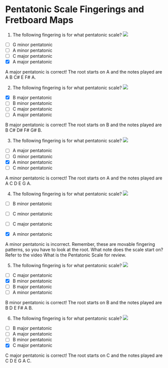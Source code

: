 # Pentatonic Scale Fingerings and Fretboard Maps

1. The following fingering is for what pentatonic scale?
![](https://spark-public.s3.amazonaws.com/guitar/L06/L06_A-Major-Pent.png)

- [ ] G minor pentatonic
- [ ] A minor pentatonic
- [ ] C major pentatonic
- [x] A major pentatonic

A major pentatonic is correct! The root starts on A and the notes played are A B C# E F# A.

2. The following fingering is for what pentatonic scale? 
![](https://spark-public.s3.amazonaws.com/guitar/L06/L06_B-Major-Pent.png)

- [x] B major pentatonic
- [ ] B minor pentatonic
- [ ] C major pentatonic
- [ ] A major pentatonic

B major pentatonic is correct! The root starts on B and the notes played are B C# D# F# G# B.

3. The following fingering is for what pentatonic scale? 
![](https://spark-public.s3.amazonaws.com/guitar/L06/L06_A-Minor-Pent.png)

- [ ] A major pentatonic
- [ ] G minor pentatonic
- [x] A minor pentatonic
- [ ] C minor pentatonic

A minor pentatonic is correct! The root starts on A and the notes played are A C D E G A.

4. The following fingering is for what pentatonic scale?
![](https://spark-public.s3.amazonaws.com/guitar/L06/L06_C-Minor-Pent.png)

- [ ] B minor pentatonic
- [ ] C minor pentatonic
- [ ] C major pentatonic
- [x] A minor pentatonic


A minor pentatonic is incorrect. Remember, these are movable fingering patterns, so you have to look at the root. What note does the scale start on? Refer to the video What is the Pentatonic Scale for review.

5. The following fingering is for what pentatonic scale?
![](https://spark-public.s3.amazonaws.com/guitar/L06/L06_B-Minor-Pent.png)

- [ ] C major pentatonic
- [x] B minor pentatonic
- [ ] B major pentatonic
- [ ] A minor pentatonic

B minor pentatonic is correct! The root starts on B and the notes played are B D E F# A B. 

6. The following fingering is for what pentatonic scale? 
![](https://spark-public.s3.amazonaws.com/guitar/L06/L06_C-Major-Pent.png)

- [ ] B major pentatonic
- [ ] A major pentatonic
- [ ] B minor pentatonic
- [x] C major pentatonic

C major pentatonic is correct! The root starts on C and the notes played are C D E G A C.
